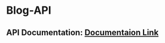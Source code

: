 # Blog-API

## API Documentation: [Documentaion Link](https://documenter.getpostman.com/view/27019239/2s9YR3cFq2)
